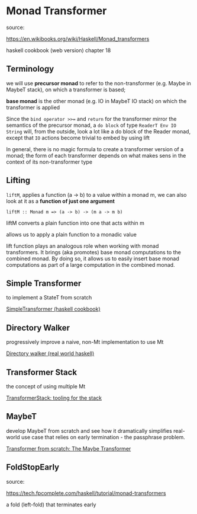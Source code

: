 # Monad Transformer

source:

https://en.wikibooks.org/wiki/Haskell/Monad_transformers

haskell cookbook (web version) chapter 18

## Terminology

we will use **precursor monad** to refer to the non-transformer (e.g.
Maybe in MaybeT stack), on which a transformer is based;

**base monad** is the other monad (e.g. IO in MaybeT IO stack)
on which the transformer is applied

Since the `bind operator >>=` and `return` for the transformer
mirror the semantics of the precursor monad, a `do block` of type
`ReaderT Env IO String` will, from the outside, look a lot like a
do block of the Reader monad, except that `IO` actions become
trivial to embed by using lift

In general, there is no magic formula to create a transformer
version of a monad; the form of each transformer depends on what
makes sens in the context of its non-transformer type

## Lifting

`liftM`, applies a function (a -> b) to a value within a monad m,
we can also look at it as a **function of just one argument**

`liftM :: Monad m => (a -> b) -> (m a -> m b)`

liftM converts a plain function into one that acts within m

allows us to apply a plain function to a monadic value

lift function plays an analogous role when working with monad
transformers. It brings (aka promotes) base monad computations
to the combined monad. By doing so, it allows us to easily insert
base monad computations as part of a large computation in the
combined monad.

## Simple Transformer

to implement a StateT from scratch

[SimpleTransformer (haskell cookbook)](src/SimpleTransformer)

## Directory Walker

progressively improve a naive, non-Mt implementation to use Mt

[Directory walker (real world haskell)](src/DirWalker)

## Transformer Stack

the concept of using multiple Mt

[TransformerStack: tooling for the stack](src/TransformerStack)

## MaybeT

develop MaybeT from scratch and see how it dramatically simplifies
real-world use case that relies on early termination - the passphrase problem.

[Transformer from scratch: The Maybe Transformer](src/MaybeTrans)

## FoldStopEarly

source:

https://tech.fpcomplete.com/haskell/tutorial/monad-transformers

a fold (left-fold) that terminates early
